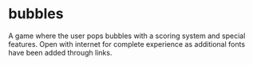 # bubbles
A game where the user pops bubbles with a scoring system and special features.
Open with internet for complete experience as additional fonts have been added through links.
